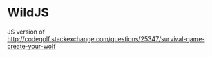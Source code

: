 WildJS
======


JS version of http://codegolf.stackexchange.com/questions/25347/survival-game-create-your-wolf
